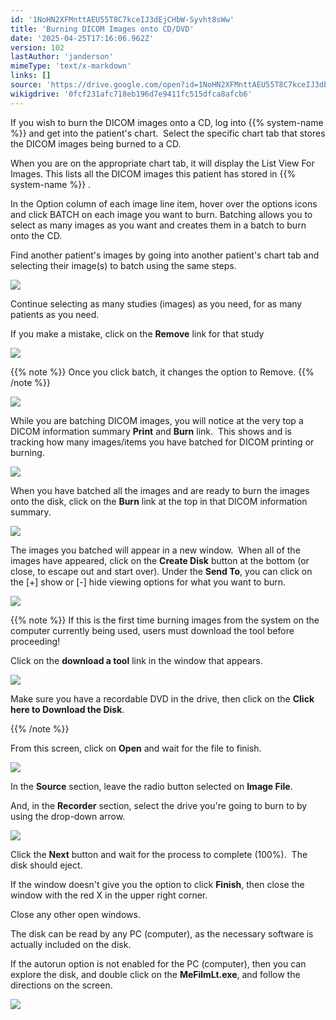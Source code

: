 ```yaml
---
id: '1NoHN2XFMnttAEU55T8C7kceIJ3dEjCHbW-Syvht8sWw'
title: 'Burning DICOM Images onto CD/DVD'
date: '2025-04-25T17:16:06.962Z'
version: 102
lastAuthor: 'janderson'
mimeType: 'text/x-markdown'
links: []
source: 'https://drive.google.com/open?id=1NoHN2XFMnttAEU55T8C7kceIJ3dEjCHbW-Syvht8sWw'
wikigdrive: '0fcf231afc718eb196d7e9411fc515dfca8afcb6'
---
```

If you wish to burn the DICOM images onto a CD, log into {{% system-name %}} and get into the patient's chart.  Select the specific chart tab that stores the DICOM images being burned to a CD.

When you are on the appropriate chart tab, it will display the List View For Images. This lists all the DICOM images this patient has stored in {{% system-name %}} .

In the Option column of each image line item, hover over the options icons and click BATCH on each image you want to burn. Batching allows you to select as many images as you want and creates them in a batch to burn onto the CD.

Find another patient's images by going into another patient's chart tab and selecting their image(s) to batch using the same steps.

![](../burning-dicom-images-onto-cd-dvd.assets/ca983d648fd8b4b74666ac698f97ab11.png)

Continue selecting as many studies (images) as you need, for as many patients as you need.

If you make a mistake, click on the **Remove** link for that study

![](../burning-dicom-images-onto-cd-dvd.assets/eb3e960cdd4612cec080cf8c95917aff.png)

{{% note %}}
Once you click batch, it changes the option to Remove.
{{% /note %}}

![](../burning-dicom-images-onto-cd-dvd.assets/d02a0f8de9775033430cde538f0df439.png)

While you are batching DICOM images, you will notice at the very top a DICOM information summary **Print** and **Burn** link.  This shows and is tracking how many images/items you have batched for DICOM printing or burning.

![](../burning-dicom-images-onto-cd-dvd.assets/7a5df22571a5200c18c6531626b6c994.png)

When you have batched all the images and are ready to burn the images onto the disk, click on the **Burn** link at the top in that DICOM information summary.

![](../burning-dicom-images-onto-cd-dvd.assets/8e8edaa0b573485fb3df0511718d6345.png)

The images you batched will appear in a new window.  When all of the images have appeared, click on the **Create Disk** button at the bottom (or close, to escape out and start over). Under the **Send To**, you can click on the [+] show or [-] hide viewing options for what you want to burn.

![](../burning-dicom-images-onto-cd-dvd.assets/e6ed2905931f0afc7df43074c071b7d6.png)

{{% note %}}
If this is the first time burning images from the system on the computer currently being used, users must download the tool before proceeding!

Click on the **download a tool** link in the window that appears.

![](../burning-dicom-images-onto-cd-dvd.assets/758cb9d2984b501800dcda59cdff2bf4.png)

Make sure you have a recordable DVD in the drive, then click on the **Click here to Download the Disk**.


{{% /note %}}

From this screen, click on **Open** and wait for the file to finish.

![](../burning-dicom-images-onto-cd-dvd.assets/703a1862a9a118fbe317055ee70e3f2e.png)

In the **Source** section, leave the radio button selected on **Image File**.

And, in the **Recorder** section, select the drive you're going to burn to by using the drop-down arrow.

![](../burning-dicom-images-onto-cd-dvd.assets/9cae2c5d00bd0b859f0dffeac095ab96.png)

Click the **Next** button and wait for the process to complete (100%).  The disk should eject.

If the window doesn't give you the option to click **Finish**, then close the window with the red X in the upper right corner.

Close any other open windows.

The disk can be read by any PC (computer), as the necessary software is actually included on the disk.

If the autorun option is not enabled for the PC (computer), then you can explore the disk, and double click on the **MeFilmLt.exe**, and follow the directions on the screen.

![](../burning-dicom-images-onto-cd-dvd.assets/4a745f5350b9b4fdfa8e13a12e0fc1e7.png)
